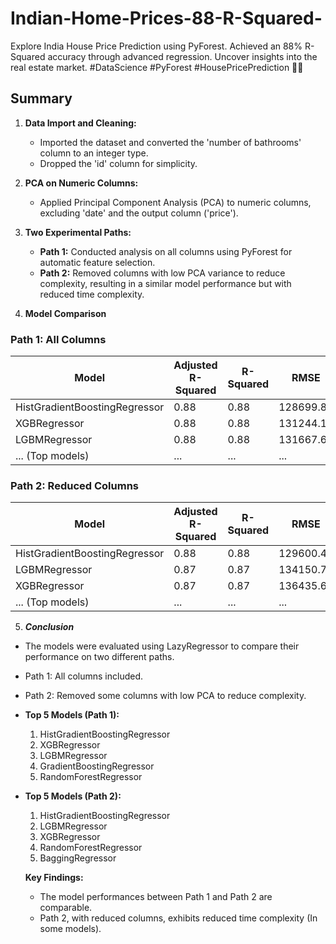 # Indian-Home-Prices-88-R-Squared-
Explore India House Price Prediction using PyForest. Achieved an 88% R-Squared accuracy through advanced regression. Uncover insights into the real estate market. #DataScience #PyForest #HousePricePrediction 🏡✨

## Summary

1. **Data Import and Cleaning:**
   - Imported the dataset and converted the 'number of bathrooms' column to an integer type.
   - Dropped the 'id' column for simplicity.

2. **PCA on Numeric Columns:**
   - Applied Principal Component Analysis (PCA) to numeric columns, excluding 'date' and the output column ('price').

3. **Two Experimental Paths:**
   - **Path 1:** Conducted analysis on all columns using PyForest for automatic feature selection.
   - **Path 2:** Removed columns with low PCA variance to reduce complexity, resulting in a similar model performance but with reduced time complexity.

4. **Model Comparison**

### Path 1: All Columns
| Model                               | Adjusted R-Squared | R-Squared | RMSE      | Time Taken (s) |
|-------------------------------------|--------------------|-----------|-----------|-----------------|
| HistGradientBoostingRegressor       | 0.88               | 0.88      | 128699.89 | 0.77            |
| XGBRegressor                        | 0.88               | 0.88      | 131244.14 | 0.78            |
| LGBMRegressor                       | 0.88               | 0.88      | 131667.67 | 0.68            |
| ... (Top models)                    | ...                | ...       | ...       | ...             |

### Path 2: Reduced Columns
| Model                               | Adjusted R-Squared | R-Squared | RMSE      | Time Taken (s) |
|-------------------------------------|--------------------|-----------|-----------|-----------------|
| HistGradientBoostingRegressor       | 0.88               | 0.88      | 129600.41 | 0.71            |
| LGBMRegressor                       | 0.87               | 0.87      | 134150.78 | 0.39            |
| XGBRegressor                        | 0.87               | 0.87      | 136435.61 | 0.55            |
| ... (Top models)                    | ...                | ...       | ...       | ...             |


5. ***Conclusion***

- The models were evaluated using LazyRegressor to compare their performance on two different paths.
- Path 1: All columns included.
- Path 2: Removed some columns with low PCA to reduce complexity.

- **Top 5 Models (Path 1):**
    1. HistGradientBoostingRegressor
    2. XGBRegressor
    3. LGBMRegressor
    4. GradientBoostingRegressor
    5. RandomForestRegressor

- **Top 5 Models (Path 2):**
    1. HistGradientBoostingRegressor
    2. LGBMRegressor
    3. XGBRegressor
    4. RandomForestRegressor
    5. BaggingRegressor
    
    
   **Key Findings:**
   - The model performances between Path 1 and Path 2 are comparable.
   - Path 2, with reduced columns, exhibits reduced time complexity (In some models).
